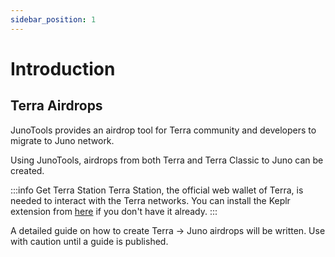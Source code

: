 ```yaml
---
sidebar_position: 1
---
```


# Introduction

## Terra Airdrops

JunoTools provides an airdrop tool for Terra community and developers to migrate to Juno network.

Using JunoTools, airdrops from both Terra and Terra Classic to Juno can be created.



:::info Get Terra Station
Terra Station, the official web wallet of Terra, is needed to interact with the Terra networks.  You can install the Keplr extension from [here](https://chrome.google.com/webstore/detail/terra-station-wallet/aiifbnbfobpmeekipheeijimdpnlpgpp) if you don't have it already.
:::

A detailed guide on how to create Terra &rarr; Juno airdrops will be written. Use with caution until a guide is published.

